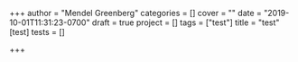 +++
author = "Mendel Greenberg"
categories = []
cover = ""
date = "2019-10-01T11:31:23-0700"
draft = true
project = []
tags = ["test"]
title = "test"
[test]
tests = []

+++
